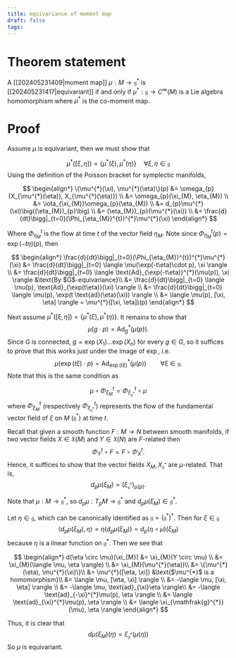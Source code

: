 ```yaml
---
title: equivariance of moment map
draft: false
tags:
---
```

# Theorem statement
A [[202405231409|moment map]] $\mu: M \to \mathfrak{g}^{*}$ is [[202405231417|equivariant]] if and only if $\mu^{*}:\mathfrak{g} \to C^{\infty}(M)$ is a Lie algebra homomorphism where $\mu^*$ is the co-moment map.

# Proof
Assume $\mu$ is equivariant, then we must show that

$$
\mu^{*}([\xi,\eta]) = \{\mu^{*}(\xi), \mu^{*}(\eta)\} \quad \forall \xi, \eta \in \mathfrak{g}
$$
Using the definition of the Poisson bracket for symplectic manifolds,

$$
\begin{align*}
  \{\mu^{*}(\xi), \mu^{*}(\eta)\}(p)
  &= \omega_{p}(X_{\mu^{*}(\eta)}, X_{\mu^{*}(\eta)}) \\
  &= \omega_{p}(\xi_{M}, \eta_{M}) \\
  &= \iota_{\xi_{M}}\omega_{p}(\eta_{M}) \\
  &= d_{p}\mu^{*}(\xi)\big((\eta_{M})_{p}\big) \\
  &= (\eta_{M})_{p}(\mu^{*}(\xi)) \\
  &= \frac{d}{dt}\bigg|_{t=0}(\Phi_{\eta_{M}}^{t})^{*}\mu^{*}(\xi)
\end{align*}
$$

Where $\Phi_{\eta_{M}}^{t}$ is the flow at time $t$ of the vector field $\eta_{M}$.
Note since $\Phi_{\eta_{M}}^{t}(p) = \exp(-t\eta)(p)$, then

$$
\begin{align*}
\frac{d}{dt}\bigg|_{t=0}(\Phi_{\eta_{M}}^{t})^{*}\mu^{*}(\xi)
  &= \frac{d}{dt}\bigg|_{t=0} \langle \mu(\exp(-t\eta)\cdot p), \xi \rangle \\
  &= \frac{d}{dt}\bigg|_{t=0} \langle \text{Ad}_{\exp(-t\eta)}^{*}(\mu(p)), \xi \rangle &\text{By $G$-equivariance}\\
  &= \frac{d}{dt}\bigg|_{t=0} \langle \mu(p), \text{Ad}_{\exp(t\eta)}(\xi) \rangle \\
  &= \frac{d}{dt}\bigg|_{t=0} \langle \mu(p), \exp(t \text{ad}(\eta)(\xi)) \rangle \\
  &= \langle \mu(p), [\xi, \eta] \rangle = \mu^{*}([\xi, \eta])(p)
\end{align*}
$$

Next assume $\mu^{*}([\xi, \eta]) = \{\mu^{*}(\xi), \mu^{*}(\eta)\}$.
It remains to show that
$$
\mu(g \cdot p) = \text{Ad}^{*}_{g}(\mu(p)).
$$
Since $G$ is connected, $g = \exp(X_{1})\dots \exp(X_{n})$ for every $g \in G$, so it suffices to prove that this works just under the image of $\exp$, i.e.
$$\mu(\exp(t\xi)\cdot p) = \text{Ad}^{*}_{\exp(t\xi)}(\mu(p)) \qquad \forall \xi \in \mathfrak{g}.$$
Note that this is the same condition as

$$
\mu \circ \Phi_{\xi_{M}}^{t} = \Phi_{\xi_{\mathfrak{g}^{*}}}^{t} \circ \mu
$$
where $\Phi_{\xi_{M}}^{t}$ (respectively $\Phi_{\xi_{\mathfrak{g}^{*}}}^{t}$) represents the flow of the fundamental vector field of $\xi$ on $M$ ($\mathfrak{g}^{*}$) at time $t$.

Recall that given a smooth function $F:M \to N$ between smooth manifolds, if two vector fields $X \in \mathfrak{X}(M)$ and $Y \in \mathfrak{X}(N)$ are $F$-related then
$$\Phi_{Y}^{t}\circ F = F \circ \Phi_{X}^{t}.$$
Hence, it suffices to show that the vector fields $X_{M}, X_{\mathfrak{g}^{*}}$ are $\mu$-related.
That is,
$$d_{p}\mu(\xi_{M}) = (\xi_{\mathfrak{g}^{*}})_{\mu(p)}.$$

Note that $\mu:M \to \mathfrak{g}^{*}$, so $d_{p}\mu:T_{p}M \to \mathfrak{g}^{*}$ and $d_{p}\mu(\xi_{M}) \in \mathfrak{g}^{*}$.

Let $\eta \in \mathfrak{g}$, which can be canonically identified as $\mathfrak{g} = (\mathfrak{g}^{*})^{*}$.
Then for $\xi \in \mathfrak{g}$
$$\langle d_{p}\mu(\xi_{M}), \eta \rangle = \eta(d_{p}\mu(\xi_{M})) = d_{p}(\eta \circ \mu)(\xi_{M})$$
because $\eta$ is a linear function on $\mathfrak{g}^{*}$.
Then we see that

$$
\begin{align*}
  d(\eta \circ \mu)(\xi_{M})
  &= \xi_{M}(Y \circ \mu) \\
  &= \xi_{M}(\langle \mu, \eta \rangle) \\
  &= \xi_{M}(\mu^{*}(\eta))\\
  &= \{\mu^{*}(\eta), \mu^{*}(\xi)\}\\
  &= \mu^{*}([\eta, \xi]) &\text{$\mu^{*}$ is a homomorphism}\\
  &= \langle \mu, [\eta, \xi] \rangle \\
  &= -\langle \mu, [\xi, \eta] \rangle \\
  &= -\langle \mu, \text{ad}_{\xi}\eta \rangle\\
  &= -\langle \text{ad}_{-\xi}^{*}\mu(p), \eta \rangle \\
  &= \langle \text{ad}_{\xi}^{*}\mu(p), \eta \rangle \\
  &= \langle \xi_{\mathfrak{g}^{*}}(\mu), \eta \rangle
\end{align*}
$$

Thus, it is clear that
$$d\mu(\xi_{M})(\eta) = \xi_{\mathfrak{g}^{*}}(\mu(\eta))$$
So $\mu$ is equivariant.
